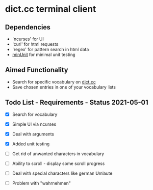 # dict.cc terminal client

## Dependencies
- 'ncurses' for UI
- 'curl' for html requests
- 'regex' for pattern search in html data
- [minUnit](http://www.jera.com/techinfo/jtns/jtn002.html#Source_Code) for minimal unit testing

## Aimed Functionality
- Search for specific vocabulary on [dict.cc](https://dict.cc)
- Save chosen entries in one of your vocabulary lists

## Todo List - Requirements - Status 2021-05-01
- [x] Search for vocabulary
- [x] Simple UI via ncurses
- [x] Deal with arguments
- [x] Added unit testing
- [ ] Get rid of unwanted characters in vocabulary
- [ ] Ability to scroll - display some scroll progress
- [ ] Deal with special characters like german Umlaute
- [ ] Problem with "wahrnehmen"

